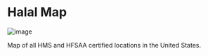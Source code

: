 # Halal Map
![image](https://github.com/user-attachments/assets/0f91048d-bc4d-42e7-bb45-d62794d71560)

Map of all HMS and HFSAA certified locations in the United States.
